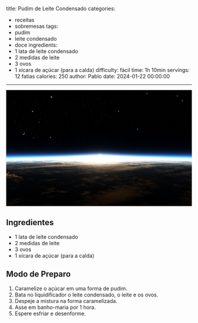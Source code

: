 title: Pudim de Leite Condensado
categories:
  - receitas
  - sobremesas
tags:
  - pudim
  - leite condensado
  - doce
ingredients:
  - 1 lata de leite condensado
  - 2 medidas de leite
  - 3 ovos
  - 1 xícara de açúcar (para a calda)
difficulty: fácil
time: 1h 10min
servings: 12 fatias
calories: 250
author: Pablo
date: 2024-01-22 00:00:00
---
![Pudim de Leite Condensado](css/images/imagem-exemplo/banner-teste.jpg)

## Ingredientes
- 1 lata de leite condensado  
- 2 medidas de leite  
- 3 ovos  
- 1 xícara de açúcar (para a calda)  

## Modo de Preparo
1. Caramelize o açúcar em uma forma de pudim.  
2. Bata no liquidificador o leite condensado, o leite e os ovos.  
3. Despeje a mistura na forma caramelizada.  
4. Asse em banho-maria por 1 hora.  
5. Espere esfriar e desenforme.
